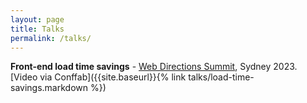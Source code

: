 ```yaml
---
layout: page
title: Talks
permalink: /talks/
---
```


**Front-end load time savings** - [Web Directions Summit](https://webdirections.org/summit/speakers/quynh-chi-nguyen.php), Sydney 2023. [Video via
Conffab]({{site.baseurl}}{% link talks/load-time-savings.markdown %})
